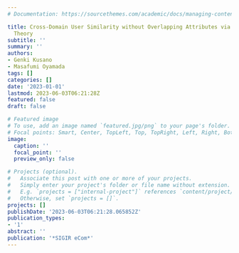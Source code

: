 ```yaml
---
# Documentation: https://sourcethemes.com/academic/docs/managing-content/

title: Cross-Domain User Similarity without Overlapping Attributes via Optimal Transport
  Theory
subtitle: ''
summary: ''
authors:
- Genki Kusano
- Masafumi Oyamada
tags: []
categories: []
date: '2023-01-01'
lastmod: 2023-06-03T06:21:28Z
featured: false
draft: false

# Featured image
# To use, add an image named `featured.jpg/png` to your page's folder.
# Focal points: Smart, Center, TopLeft, Top, TopRight, Left, Right, BottomLeft, Bottom, BottomRight.
image:
  caption: ''
  focal_point: ''
  preview_only: false

# Projects (optional).
#   Associate this post with one or more of your projects.
#   Simply enter your project's folder or file name without extension.
#   E.g. `projects = ["internal-project"]` references `content/project/deep-learning/index.md`.
#   Otherwise, set `projects = []`.
projects: []
publishDate: '2023-06-03T06:21:28.065852Z'
publication_types:
- '1'
abstract: ''
publication: '*SIGIR eCom*'
---
```

